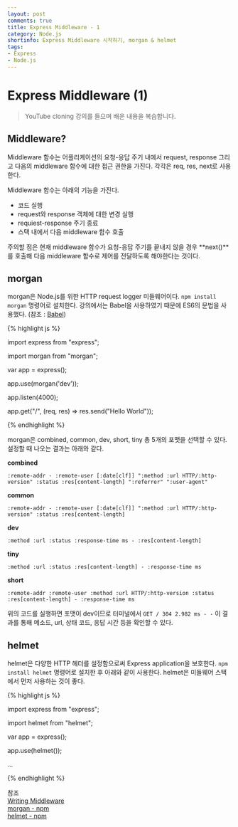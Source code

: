 ```yaml
---
layout: post
comments: true
title: Express Middleware - 1
category: Node.js
shortinfo: Express Middleware 시작하기, morgan & helmet
tags:
- Express
- Node.js
---
```




# Express Middleware (1)

> YouTube cloning  강의를 들으며 배운 내용을 복습합니다.



## Middleware?

Middleware 함수는 어플리케이션의 요청-응답 주기 내에서 request, response 그리고 다음의 middleware 함수에 대한 접근 권한을 가진다. 각각은 req, res, next로 사용한다.  

Middleware 함수는 아래의 기능을 가진다.

- 코드 실행
- request와 response 객체에 대한 변경 실행
- requiest-response 주기 종료
- 스택 내에서 다음 middleware 함수 호출

주의할 점은 현재 middleware 함수가 요청-응답 주기를 끝내지 않을 경우 **next()**를 호출해 다음 middleware 함수로 제어를 전달하도록 해야한다는 것이다. 



## morgan

morgan은 Node.js를 위한 HTTP request logger 미들웨어이다. `npm install morgan` 명령어로 설치한다. 강의에서는 Babel을 사용하였기 때문에 ES6의 문법을 사용했다. (참조 : [Babel](https://seon54.github.io/tool/2019/02/05/babel-01/)) 



{% highlight js %}

import express from "express";

import morgan from "morgan";



var app = express();



app.use(morgan('dev'));

app.listen(4000);

app.get("/", (req, res) => res.send("Hello World"));

{% endhighlight %}



morgan은 combined, common, dev, short, tiny 총 5개의 포맷을 선택할 수 있다.  설정할 때 나오는 결과는 아래와 같다.  

**combined**

`:remote-addr - :remote-user [:date[clf]] ":method :url HTTP/:http-version" :status :res[content-length] ":referrer" ":user-agent"`

**common**

`:remote-addr - :remote-user [:date[clf]] ":method :url HTTP/:http-version" :status :res[content-length]`

**dev**

`:method :url :status :response-time ms - :res[content-length]`

**tiny**

`:method :url :status :res[content-length] - :response-time ms`

**short**

`:remote-addr :remote-user :method :url HTTP/:http-version :status :res[content-length] - :response-time ms`



위의 코드를 실행하면 포맷이 dev이므로 터미널에서  `GET / 304 2.982 ms - -`  이 결과를 통해 메소드, url, 상태 코드, 응답 시간 등을 확인할 수 있다.



## helmet

helmet은 다양한 HTTP 헤더를 설정함으로써 Express application을 보호한다. `npm install helmet` 명령어로 설치한 후 아래와 같이 사용한다. helmet은 미들웨어 스택에서 먼저 사용하는 것이 좋다.



{% highlight js %}

import express from "express";

import helmet from "helmet";



var app = express();



app.use(helmet());

...

{% endhighlight %}



참조  
[Writing Middleware](https://expressjs.com/en/guide/writing-middleware.html)  
[morgan - npm](https://www.npmjs.com/package/morgan)  
[helmet - npm](https://www.npmjs.com/package/helmet)  

